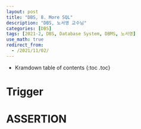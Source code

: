 ```yaml
---
layout: post
title: "DBS, 8. More SQL"
description: "DBS, 노서영 교수님"
categories: [DBS]
tags: [2021-2, DBS, Database System, DBMS, 노서영]
use_math: true
redirect_from:
  - /2021/11/02/
---
```


* Kramdown table of contents
{:toc .toc}   



# Trigger

# ASSERTION
